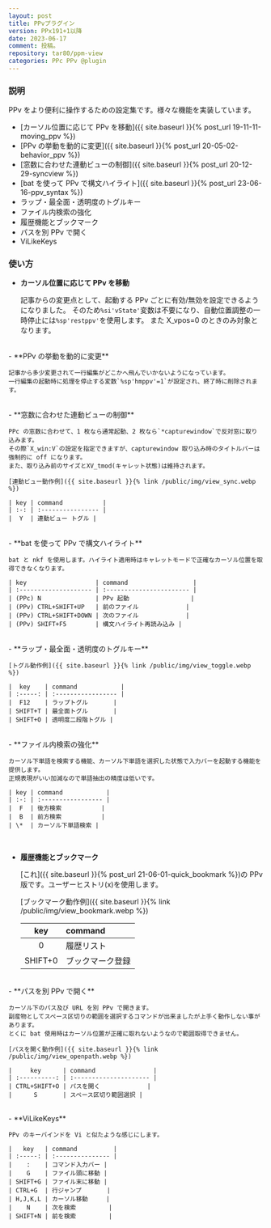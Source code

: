 ```yaml
---
layout: post
title: PPvプラグイン
version: PPx191+1以降
date: 2023-06-17
comment: 投稿。
repository: tar80/ppm-view
categories: PPc PPv @plugin
---
```


### 説明

PPv をより便利に操作するための設定集です。様々な機能を実装しています。

- [カーソル位置に応じて PPv を移動]({{ site.baseurl }}{% post_url 19-11-11-moving_ppv %})
- [PPv の挙動を動的に変更]({{ site.baseurl }}{% post_url 20-05-02-behavior_ppv %})
- [窓数に合わせた連動ビューの制御]({{ site.baseurl }}{% post_url 20-12-29-syncview %})
- [bat を使って PPv で構文ハイライト]({{ site.baseurl }}{% post_url 23-06-16-ppv_syntax %})
- ラップ・最全面・透明度のトグルキー
- ファイル内検索の強化
- 履歴機能とブックマーク
- パスを別 PPv で開く
- ViLikeKeys

### 使い方

- **カーソル位置に応じて PPv を移動**

  記事からの変更点として、起動する PPv ごとに有効/無効を設定できるようになりました。
  そのため`%si'vState'`変数は不要になり、自動位置調整の一時停止には`%sp'restppv'`を使用します。
  また X_vpos=0 のときのみ対象となります。

<BR>
- **PPv の挙動を動的に変更**

    記事から多少変更されて一行編集がどこかへ飛んでいかないようになっています。
    一行編集の起動時に処理を停止する変数`%sp'hmppv'=1`が設定され、終了時に削除されます。

<BR>
- **窓数に合わせた連動ビューの制御**

    PPc の窓数に合わせて、1 枚なら通常起動、2 枚なら`*capturewindow`で反対窓に取り込みます。
    その際`X_win:V`の設定を指定できますが、capturewindow 取り込み時のタイトルバーは強制的に off になります。
    また、取り込み前のサイズとXV_tmod(キャレット状態)は維持されます。

    [連動ビュー動作例]({{ site.baseurl }}{% link /public/img/view_sync.webp %})

    | key | command           |
    | :-: | :---------------- |
    |  Y  | 連動ビュー トグル |

<BR>
- **bat を使って PPv で構文ハイライト**

    bat と nkf を使用します。ハイライト適用時はキャレットモードで正確なカーソル位置を取得できなくなります。

    | key                   | command                  |
    | :-------------------- | :----------------------- |
    | (PPc) N               | PPv 起動                 |
    | (PPv) CTRL+SHIFT+UP   | 前のファイル             |
    | (PPv) CTRL+SHIFT+DOWN | 次のファイル             |
    | (PPv) SHIFT+F5        | 構文ハイライト再読み込み |

<BR>
- **ラップ・最全面・透明度のトグルキー**

    [トグル動作例]({{ site.baseurl }}{% link /public/img/view_toggle.webp %})

    |  key    | command            |
    | :-----: | :----------------- |
    |  F12    | ラップトグル       |
    | SHIFT+T | 最全面トグル       |
    | SHIFT+O | 透明度二段階トグル |

<BR>
- **ファイル内検索の強化**

    カーソル下単語を検索する機能、カーソル下単語を選択した状態で入力バーを起動する機能を提供します。  
    正規表現がいい加減なので単語抽出の精度は低いです。

    | key | command            |
    | :-: | :----------------- |
    |  F  | 後方検索           |
    |  B  | 前方検索           |
    | \*  | カーソル下単語検索 |

<BR>

- **履歴機能とブックマーク**

  [これ]({{ site.baseurl }}{% post_url 21-06-01-quick_bookmark %})の PPv 版です。ユーザーヒストリ(x)を使用します。

  [ブックマーク動作例]({{ site.baseurl }}{% link /public/img/view_bookmark.webp %})

  |   key   | command          |
  | :-----: | :--------------- |
  |    0    | 履歴リスト       |
  | SHIFT+0 | ブックマーク登録 |

<BR>
- **パスを別 PPv で開く**

    カーソル下のパス及び URL を別 PPv で開きます。
    副産物としてスペース区切りの範囲を選択するコマンドが出来ましたが上手く動作しない事があります。
    とくに bat 使用時はカーソル位置が正確に取れないようなので範囲取得できません。

    [パスを開く動作例]({{ site.baseurl }}{% link /public/img/view_openpath.webp %})

    |     key      | command                |
    | :----------: | :--------------------- |
    | CTRL+SHIFT+O | パスを開く             |
    |      S       | スペース区切り範囲選択 |

<BR>
- **ViLikeKeys**

    PPv のキーバインドを Vi と似たような感じにします。

    |   key   | command          |
    | :-----: | :--------------- |
    |    :    | コマンド入力バー |
    |    G    | ファイル頭に移動 |
    | SHIFT+G | ファイル末に移動 |
    | CTRL+G  | 行ジャンプ       |
    | H,J,K,L | カーソル移動     |
    |    N    | 次を検索         |
    | SHIFT+N | 前を検索         |
